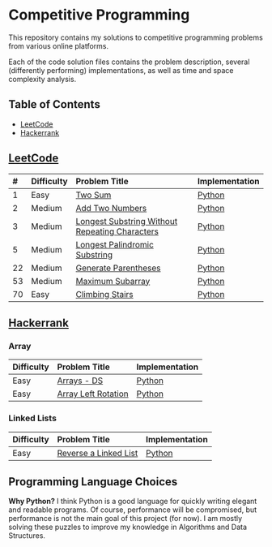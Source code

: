 # Competitive Programming

This repository contains my solutions to competitive programming problems from various online platforms.

Each of the code solution files contains the problem description, several (differently performing) implementations, as well as time and space complexity analysis.


## Table of Contents

- [LeetCode](#leetcode)
- [Hackerrank](#hackerrank)


## [LeetCode](https://leetcode.com)

| # | Difficulty | Problem Title | Implementation |
|:--|:-----------|:--------------|:---------------|
| 1 | Easy | [Two Sum](https://leetcode.com/problems/two-sum/) | [Python](./leetcode/0001-two-sum/two_sum.py) |
| 2 | Medium | [Add Two Numbers](https://leetcode.com/problems/add-two-numbers/) | [Python](./leetcode/0002-add-two-numbers/add_two_numbers.py) |
| 3 | Medium | [Longest Substring Without Repeating Characters](https://leetcode.com/problems/longest-substring-without-repeating-characters/) | [Python](./leetcode/0003-longest-substring-without-repeating-characters/longest_substring_without_repeating_characters.py) |
| 5 | Medium | [Longest Palindromic Substring](https://leetcode.com/problems/longest-palindromic-substring/) | [Python](./leetcode/0005-longest-palindromic-substring/longest_palindromic_substring.py) |
| 22 | Medium | [Generate Parentheses](https://leetcode.com/problems/generate-parentheses/) | [Python](./leetcode/0022-generate-parentheses/generate_parentheses.py) |
| 53 | Medium | [Maximum Subarray](https://leetcode.com/problems/maximum-subarray/) | [Python](./leetcode/0053-maximum-subarray/maximum_subarray.py) |
| 70 | Easy | [Climbing Stairs](https://leetcode.com/problems/climbing-stairs/) | [Python](./leetcode/0070-climbing-stairs/climbing_stairs.py) |


## [Hackerrank](https://www.hackerrank.com)

### Array

| Difficulty | Problem Title | Implementation |
|:-----------|:--------------|:---------------|
| Easy | [Arrays - DS](https://www.hackerrank.com/challenges/arrays-ds/problem) | [Python](./hackerrank/arrays-ds/arrays_ds.py) |
| Easy | [Array Left Rotation](https://www.hackerrank.com/challenges/array-left-rotation/problem) | [Python](./hackerrank/array-left-rotation/array_left_rotation.py) |

### Linked Lists

| Difficulty | Problem Title | Implementation |
|:-----------|:--------------|:---------------|
| Easy | [Reverse a Linked List](https://www.hackerrank.com/challenges/reverse-a-linked-list/problem) | [Python](./hackerrank/reverse-a-linked-list/reverse_a_linked_list.py) |


## Programming Language Choices

**Why Python?**
I think Python is a good language for quickly writing elegant and readable programs.
Of course, performance will be compromised, but performance is not the main goal of this project (for now).
I am mostly solving these puzzles to improve my knowledge in Algorithms and Data Structures.
